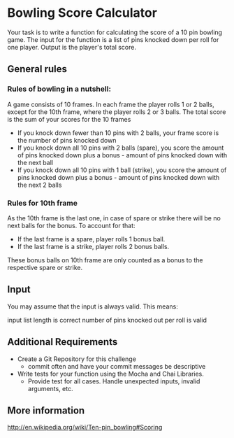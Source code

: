 # Bowling Score Calculator
Your task is to write a function for calculating the score of a 10 pin bowling game. The input for the function is a list of pins knocked down per roll for one player. Output is the player's total score.

## General rules

### Rules of bowling in a nutshell:

A game consists of 10 frames. In each frame the player rolls 1 or 2 balls, except for the 10th frame, where the player rolls 2 or 3 balls.
The total score is the sum of your scores for the 10 frames
- If you knock down fewer than 10 pins with 2 balls, your frame score is the number of pins knocked down
- If you knock down all 10 pins with 2 balls (spare), you score the amount of pins knocked down plus a bonus - amount of pins knocked down with the next ball
- If you knock down all 10 pins with 1 ball (strike), you score the amount of pins knocked down plus a bonus - amount of pins knocked down with the next 2 balls

### Rules for 10th frame
As the 10th frame is the last one, in case of spare or strike there will be no next balls for the bonus. To account for that:

- If the last frame is a spare, player rolls 1 bonus ball.
- If the last frame is a strike, player rolls 2 bonus balls.

These bonus balls on 10th frame are only counted as a bonus to the respective spare or strike.

## Input

You may assume that the input is always valid. This means:

input list length is correct
number of pins knocked out per roll is valid

## Additional Requirements
- Create a Git Repository for this challenge
    - commit often and have your commit messages be descriptive
- Write tests for your function using the Mocha and Chai Libraries.
  - Provide test for all cases. Handle unexpected inputs, invalid arguments, etc.
  
## More information

http://en.wikipedia.org/wiki/Ten-pin_bowling#Scoring